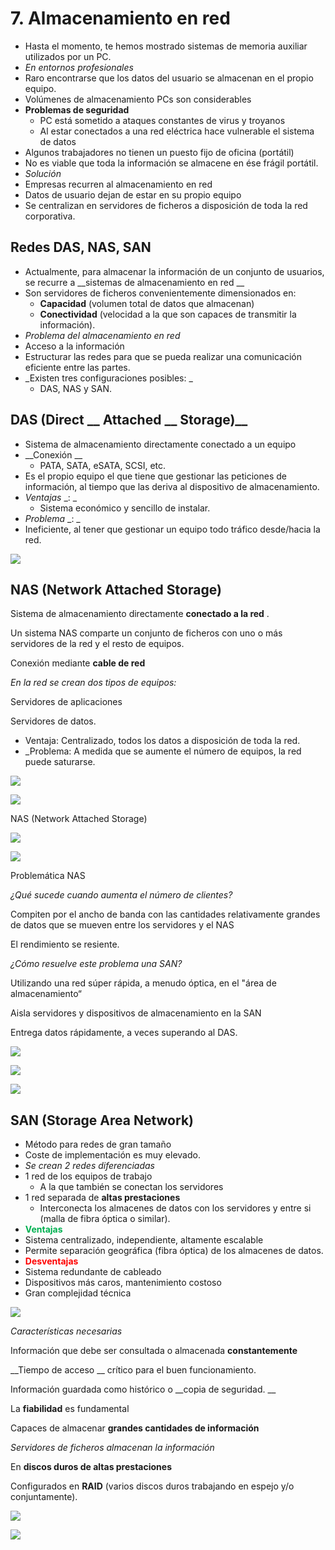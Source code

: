 # 7. Almacenamiento en red

* Hasta el momento, te hemos mostrado sistemas de memoria auxiliar utilizados por un PC\.
* _En entornos profesionales_
* Raro encontrarse que los datos del usuario se almacenan en el propio equipo\.
* Volúmenes de almacenamiento PCs son considerables
* __Problemas de seguridad__
  * PC está sometido a ataques constantes de virus y troyanos
  * Al estar conectados a una red eléctrica hace vulnerable el sistema de datos
* Algunos trabajadores no tienen un puesto fijo de oficina \(portátil\)
* No es viable que toda la información se almacene en ése frágil portátil\.
* _Solución_
* Empresas recurren al almacenamiento en red
* Datos de usuario dejan de estar en su propio equipo
* Se centralizan en servidores de ficheros a disposición de toda la red corporativa\.

## Redes DAS, NAS, SAN

* Actualmente, para almacenar la información de un conjunto de usuarios, se recurre a  __sistemas de almacenamiento en red __
* Son servidores de ficheros convenientemente dimensionados en:
  * __Capacidad__  \(volumen total de datos que almacenan\)
  * __Conectividad__  \(velocidad a la que son capaces de transmitir la información\)\.
* _Problema del almacenamiento en red_
* Acceso a la información
* Estructurar las redes para que se pueda realizar una comunicación eficiente entre las partes\.
* _Existen tres configuraciones posibles: _
  * DAS, NAS y SAN\.

## DAS \(Direct __  __Attached__  __ Storage\)__

* Sistema de almacenamiento directamente conectado a un equipo
* __Conexión __
  * PATA, SATA, eSATA, SCSI, etc\.
* Es el propio equipo el que tiene que gestionar las peticiones de información, al tiempo que las deriva al dispositivo de almacenamiento\.
* _Ventajas_  _: _
  * Sistema económico y sencillo de instalar\.
* _Problema_  _: _
* Ineficiente, al tener que gestionar un equipo todo tráfico desde/hacia la red\.

![](img/8_Almacenamiento_en_red0.jpg)

## NAS \(Network Attached Storage\)

Sistema de almacenamiento directamente  __conectado a la red__ \.

Un sistema NAS comparte un conjunto de ficheros con uno o más servidores de la red y el resto de equipos\.

Conexión mediante  __cable de red__

_En la red se crean dos tipos de equipos:_

Servidores de aplicaciones

Servidores de datos\.

- Ventaja: Centralizado, todos los datos a disposición de toda la red\.
- _Problema: A medida que se aumente el número de equipos, la red puede saturarse\.

![](img/8_Almacenamiento_en_red1.jpg)

![](img/8_Almacenamiento_en_red2.jpg)

NAS \(Network Attached Storage\)

![](img/8_Almacenamiento_en_red3.jpg)

![](img/8_Almacenamiento_en_red4.jpg)

Problemática NAS

_¿Qué sucede cuando aumenta el número de clientes?_

Compiten por el ancho de banda con las cantidades relativamente grandes de datos que se mueven entre los servidores y el NAS

El rendimiento se resiente\.

_¿Cómo resuelve este problema una SAN?_

Utilizando una red súper rápida, a menudo óptica, en el "área de almacenamiento“

Aisla servidores y dispositivos de almacenamiento en la SAN

Entrega datos rápidamente, a veces superando al DAS\.

![](img/8_Almacenamiento_en_red5.jpg)

![](img/8_Almacenamiento_en_red6.jpg)

![](img/8_Almacenamiento_en_red7.jpg)

## SAN \(Storage Area Network\)

* Método para redes de gran tamaño
* Coste de implementación es muy elevado\.
* _Se crean 2 redes diferenciadas_
* 1 red de los equipos de trabajo
  * A la que también se conectan los servidores
* 1 red separada de  __altas prestaciones__
  * Interconecta los almacenes de datos con los servidores y entre si \(malla de fibra óptica o similar\)\.
* <span style="color:#00B050"> __Ventajas__ </span>
* Sistema centralizado, independiente, altamente escalable
* Permite separación geográfica \(fibra óptica\) de los almacenes de datos\.
* <span style="color:#FF0000"> __Desventajas__ </span>
* Sistema redundante de cableado
* Dispositivos más caros, mantenimiento costoso
* Gran complejidad técnica

![](img/8_Almacenamiento_en_red8.jpg)

_Características necesarias_

Información que debe ser consultada o almacenada  __constantemente__

__Tiempo de acceso __ crítico para el buen funcionamiento\.

Información guardada como histórico o  __copia de seguridad\. __

La  __fiabilidad__  es fundamental

Capaces de almacenar  __grandes cantidades de información__

_Servidores de ficheros almacenan la información_

En  __discos duros de altas prestaciones__

Configurados en  __RAID__  \(varios discos duros trabajando en espejo y/o conjuntamente\)\.

![](img/8_Almacenamiento_en_red9.jpg)

![](img/8_Almacenamiento_en_red10.jpg)
